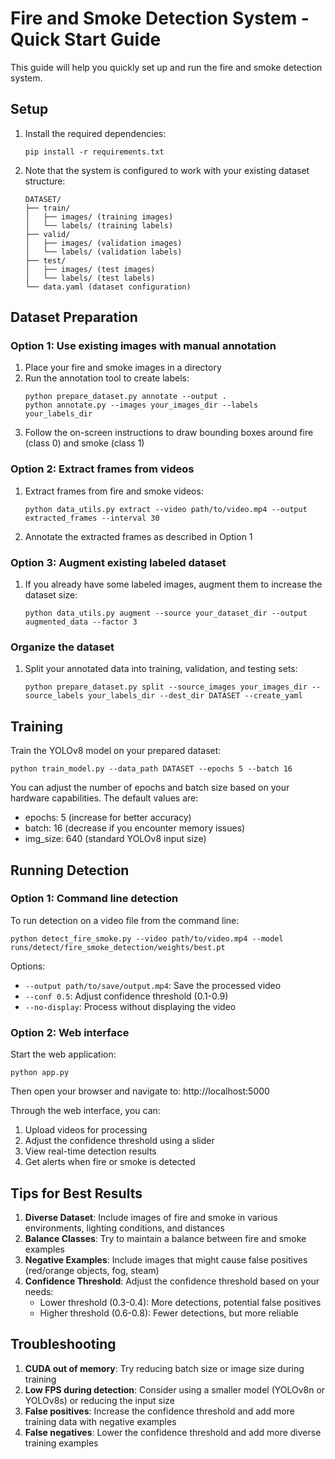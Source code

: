 # Fire and Smoke Detection System - Quick Start Guide

This guide will help you quickly set up and run the fire and smoke detection system.

## Setup

1. Install the required dependencies:
   ```
   pip install -r requirements.txt
   ```

2. Note that the system is configured to work with your existing dataset structure:
   ```
   DATASET/
   ├── train/
   │   ├── images/ (training images)
   │   └── labels/ (training labels)
   ├── valid/
   │   ├── images/ (validation images)
   │   └── labels/ (validation labels)
   ├── test/
   │   ├── images/ (test images)
   │   └── labels/ (test labels)
   └── data.yaml (dataset configuration)
   ```

## Dataset Preparation

### Option 1: Use existing images with manual annotation

1. Place your fire and smoke images in a directory
2. Run the annotation tool to create labels:
   ```
   python prepare_dataset.py annotate --output .
   python annotate.py --images your_images_dir --labels your_labels_dir
   ```
3. Follow the on-screen instructions to draw bounding boxes around fire (class 0) and smoke (class 1)

### Option 2: Extract frames from videos

1. Extract frames from fire and smoke videos:
   ```
   python data_utils.py extract --video path/to/video.mp4 --output extracted_frames --interval 30
   ```
2. Annotate the extracted frames as described in Option 1

### Option 3: Augment existing labeled dataset

1. If you already have some labeled images, augment them to increase the dataset size:
   ```
   python data_utils.py augment --source your_dataset_dir --output augmented_data --factor 3
   ```

### Organize the dataset

1. Split your annotated data into training, validation, and testing sets:
   ```
   python prepare_dataset.py split --source_images your_images_dir --source_labels your_labels_dir --dest_dir DATASET --create_yaml
   ```

## Training

Train the YOLOv8 model on your prepared dataset:

```
python train_model.py --data_path DATASET --epochs 5 --batch 16
```

You can adjust the number of epochs and batch size based on your hardware capabilities. The default values are:
- epochs: 5 (increase for better accuracy)
- batch: 16 (decrease if you encounter memory issues)
- img_size: 640 (standard YOLOv8 input size)

## Running Detection

### Option 1: Command line detection

To run detection on a video file from the command line:

```
python detect_fire_smoke.py --video path/to/video.mp4 --model runs/detect/fire_smoke_detection/weights/best.pt
```

Options:
- `--output path/to/save/output.mp4`: Save the processed video
- `--conf 0.5`: Adjust confidence threshold (0.1-0.9)
- `--no-display`: Process without displaying the video

### Option 2: Web interface

Start the web application:

```
python app.py
```

Then open your browser and navigate to: http://localhost:5000

Through the web interface, you can:
1. Upload videos for processing
2. Adjust the confidence threshold using a slider
3. View real-time detection results
4. Get alerts when fire or smoke is detected

## Tips for Best Results

1. **Diverse Dataset**: Include images of fire and smoke in various environments, lighting conditions, and distances
2. **Balance Classes**: Try to maintain a balance between fire and smoke examples
3. **Negative Examples**: Include images that might cause false positives (red/orange objects, fog, steam)
4. **Confidence Threshold**: Adjust the confidence threshold based on your needs:
   - Lower threshold (0.3-0.4): More detections, potential false positives
   - Higher threshold (0.6-0.8): Fewer detections, but more reliable

## Troubleshooting

1. **CUDA out of memory**: Try reducing batch size or image size during training
2. **Low FPS during detection**: Consider using a smaller model (YOLOv8n or YOLOv8s) or reducing the input size
3. **False positives**: Increase the confidence threshold and add more training data with negative examples
4. **False negatives**: Lower the confidence threshold and add more diverse training examples 